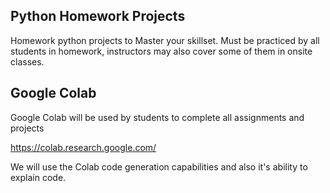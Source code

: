 ## Python Homework Projects

Homework python projects to Master your skillset. Must be practiced by all students in homework, instructors may also cover some of them in onsite classes.

## Google Colab

Google Colab will be used by students to complete all assignments and projects

https://colab.research.google.com/

We will use the Colab code generation capabilities and also it's ability to explain code.